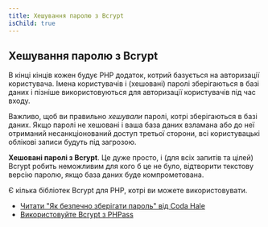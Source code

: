 ```yaml
---
title: Хешування паролю з Bcrypt
isChild: true
---
```


## Хешування паролю з Bcrypt

В кінці кінців кожен будує PHP додаток, котрий базується на авторизації користувача. Імена користувачів і (хешовані) паролі зберігаються в базі даних і пізніше використовуються для авторизації користувачів під час входу.

Важливо, щоб ви правильно _хешували_ паролі, котрі зберігаються в базі даних. Якщо паролі не хешовані і ваша база даних взламана або до неї отриманий несанкціонований доступ третьої сторони, всі користувацькі облікові записи будуть під загрозою.

**Хешовані паролі з Bcrypt**. Це дуже просто, і (для всіх запитів та цілей) Bcrypt робить неможливим для кого б це не було, відтворити текстову версію паролю, якщо база даних буде компрометована.

Є кілька бібліотек Bcrypt для PHP, котрі ви можете використовувати.

* [Читати "Як безпечно зберігати пароль" від Coda Hale][3]
* [Використовуйте Bcrypt з PHPass][4]

[3]: http://codahale.com/how-to-safely-store-a-password/
[4]: http://www.openwall.com/phpass/
